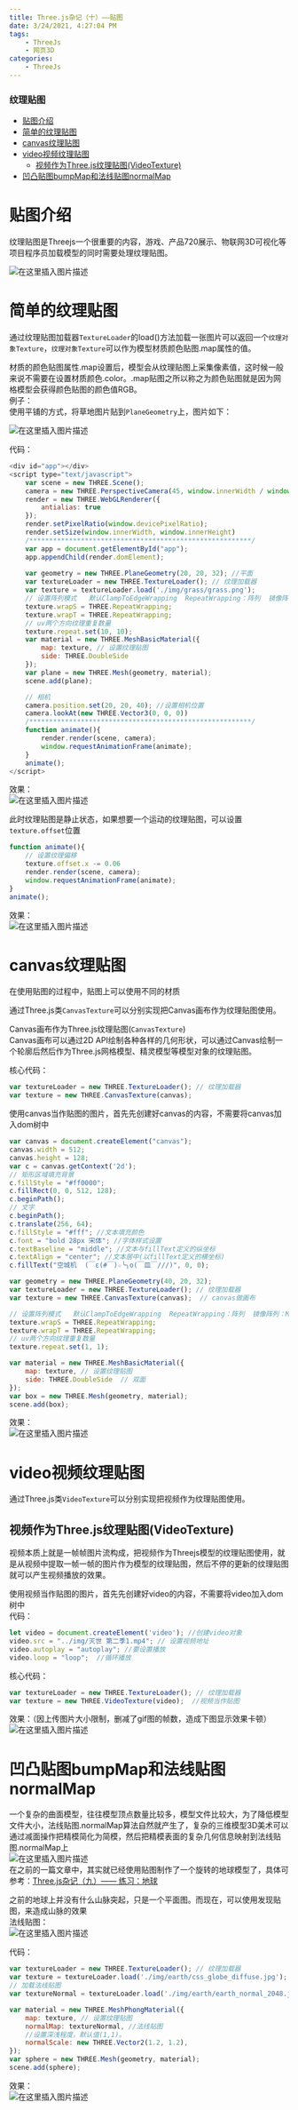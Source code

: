 ```yaml
---
title: Three.js杂记（十）——贴图
date: 3/24/2021, 4:27:04 PM
tags: 
    - ThreeJs 
    - 网页3D
categories: 
	- ThreeJs
---
```



### 纹理贴图

- [贴图介绍](#贴图介绍)
- [简单的纹理贴图](#简单的纹理贴图)
- [canvas纹理贴图](#canvas纹理贴图)
- [video视频纹理贴图](#video视频纹理贴图)
	- [视频作为Three.js纹理贴图(VideoTexture)](#视频作为threejs纹理贴图videotexture)
- [凹凸贴图bumpMap和法线贴图normalMap](#凹凸贴图bumpmap和法线贴图normalmap)

# 贴图介绍

纹理贴图是Threejs一个很重要的内容，游戏、产品720展示、物联网3D可视化等项目程序员加载模型的同时需要处理纹理贴图。

![在这里插入图片描述](https://p3-juejin.byteimg.com/tos-cn-i-k3u1fbpfcp/1fba9506bafd4a149aae4b191afedfa3~tplv-k3u1fbpfcp-zoom-1.image)

# 简单的纹理贴图

通过纹理贴图加载器`TextureLoader`的load()方法加载一张图片可以返回一个`纹理对象Texture`，`纹理对象Texture`可以作为模型材质颜色贴图.map属性的值。

材质的颜色贴图属性.map设置后，模型会从纹理贴图上采集像素值，这时候一般来说不需要在设置材质颜色.color。.map贴图之所以称之为颜色贴图就是因为网格模型会获得颜色贴图的颜色值RGB。\
例子：\
使用平铺的方式，将草地图片贴到`PlaneGeometry`上，图片如下：

![在这里插入图片描述](https://p3-juejin.byteimg.com/tos-cn-i-k3u1fbpfcp/e526efb802c74371854eaed379285364~tplv-k3u1fbpfcp-zoom-1.image)

代码：

```javascript
<div id="app"></div>
<script type="text/javascript">
	var scene = new THREE.Scene();
	camera = new THREE.PerspectiveCamera(45, window.innerWidth / window.innerHeight, 1, 1000);
	render = new THREE.WebGLRenderer({
		antialias: true
	});
	render.setPixelRatio(window.devicePixelRatio);
	render.setSize(window.innerWidth, window.innerHeight)
	/********************************************************/
	var app = document.getElementById("app");
	app.appendChild(render.domElement);
		
	var geometry = new THREE.PlaneGeometry(20, 20, 32); //平面
	var textureLoader = new THREE.TextureLoader(); // 纹理加载器
	var texture = textureLoader.load('./img/grass/grass.png'); 
	// 设置阵列模式   默认ClampToEdgeWrapping  RepeatWrapping：阵列  镜像阵列：MirroredRepeatWrapping
	texture.wrapS = THREE.RepeatWrapping;
	texture.wrapT = THREE.RepeatWrapping;
	// uv两个方向纹理重复数量
	texture.repeat.set(10, 10);
	var material = new THREE.MeshBasicMaterial({
		map: texture, // 设置纹理贴图
		side: THREE.DoubleSide
	});
	var plane = new THREE.Mesh(geometry, material);
	scene.add(plane);

	// 相机
	camera.position.set(20, 20, 40); //设置相机位置
	camera.lookAt(new THREE.Vector3(0, 0, 0))
	/********************************************************/
	function animate(){
		render.render(scene, camera);
		window.requestAnimationFrame(animate);
	}
	animate();
</script>
```

效果：\
![在这里插入图片描述](https://p3-juejin.byteimg.com/tos-cn-i-k3u1fbpfcp/7e38ed9e13f44898a58a58ad38bc84fc~tplv-k3u1fbpfcp-zoom-1.image)

此时纹理贴图是静止状态，如果想要一个运动的纹理贴图，可以设置`texture.offset`位置

```javascript
function animate(){
	// 设置纹理偏移
	texture.offset.x -= 0.06
	render.render(scene, camera);
	window.requestAnimationFrame(animate);
}
animate();
```

效果：\
![在这里插入图片描述](https://p3-juejin.byteimg.com/tos-cn-i-k3u1fbpfcp/9c75d999283a4cb3b64c3b425ddd2510~tplv-k3u1fbpfcp-zoom-1.image)

# canvas纹理贴图

在使用贴图的过程中，贴图上可以使用不同的材质

通过Three.js类`CanvasTexture`可以分别实现把Canvas画布作为纹理贴图使用。

Canvas画布作为Three.js纹理贴图(`CanvasTexture`)\
Canvas画布可以通过2D API绘制各种各样的几何形状，可以通过Canvas绘制一个轮廓后然后作为Three.js网格模型、精灵模型等模型对象的纹理贴图。

核心代码：

```javascript
var textureLoader = new THREE.TextureLoader(); // 纹理加载器
var texture = new THREE.CanvasTexture(canvas); 
```

使用canvas当作贴图的图片，首先先创建好canvas的内容，不需要将canvas加入dom树中

```javascript
var canvas = document.createElement("canvas");
canvas.width = 512;
canvas.height = 128;
var c = canvas.getContext('2d');
// 矩形区域填充背景
c.fillStyle = "#ff0000";
c.fillRect(0, 0, 512, 128);
c.beginPath();
// 文字
c.beginPath();
c.translate(256, 64);
c.fillStyle = "#fff"; //文本填充颜色
c.font = "bold 28px 宋体"; //字体样式设置
c.textBaseline = "middle"; //文本与fillText定义的纵坐标
c.textAlign = "center"; //文本居中(以fillText定义的横坐标)
c.fillText("空城机  (￣ε(#￣)☆╰╮o(￣皿￣///)", 0, 0);
```

```javascript
var geometry = new THREE.PlaneGeometry(40, 20, 32); 
var textureLoader = new THREE.TextureLoader(); // 纹理加载器
var texture = new THREE.CanvasTexture(canvas);  // canvas做画布

// 设置阵列模式   默认ClampToEdgeWrapping  RepeatWrapping：阵列  镜像阵列：MirroredRepeatWrapping
texture.wrapS = THREE.RepeatWrapping;
texture.wrapT = THREE.RepeatWrapping;
// uv两个方向纹理重复数量
texture.repeat.set(1, 1);

var material = new THREE.MeshBasicMaterial({
	map: texture, // 设置纹理贴图
	side: THREE.DoubleSide  // 双面
});
var box = new THREE.Mesh(geometry, material);
scene.add(box);
```

效果：\
![在这里插入图片描述](https://p3-juejin.byteimg.com/tos-cn-i-k3u1fbpfcp/00b3b4d5a6ce40759c4bba6c0b75c864~tplv-k3u1fbpfcp-zoom-1.image)

# video视频纹理贴图

通过Three.js类`VideoTexture`可以分别实现把视频作为纹理贴图使用。

## 视频作为Three.js纹理贴图(VideoTexture)

视频本质上就是一帧帧图片流构成，把视频作为Threejs模型的纹理贴图使用，就是从视频中提取一帧一帧的图片作为模型的纹理贴图，然后不停的更新的纹理贴图就可以产生视频播放的效果。

使用视频当作贴图的图片，首先先创建好video的内容，不需要将video加入dom树中\
代码：

```javascript
let video = document.createElement('video'); //创建video对象
video.src = "../img/灭世 第二季1.mp4"; // 设置视频地址
video.autoplay = "autoplay"; //要设置播放
video.loop = "loop";  //循环播放
```

核心代码：

```javascript
var textureLoader = new THREE.TextureLoader(); // 纹理加载器
var texture = new THREE.VideoTexture(video);  //视频当作贴图
```

效果：（因上传图片大小限制，删减了gif图的帧数，造成下图显示效果卡顿）\
![在这里插入图片描述](https://p3-juejin.byteimg.com/tos-cn-i-k3u1fbpfcp/6d4a1748c4e144c9a602ee88590e466d~tplv-k3u1fbpfcp-zoom-1.image)

# 凹凸贴图bumpMap和法线贴图normalMap

一个复杂的曲面模型，往往模型顶点数量比较多，模型文件比较大，为了降低模型文件大小，法线贴图.normalMap算法自然就产生了，复杂的三维模型3D美术可以通过减面操作把精模简化为简模，然后把精模表面的复杂几何信息映射到法线贴图.normalMap上\
![在这里插入图片描述](https://p3-juejin.byteimg.com/tos-cn-i-k3u1fbpfcp/5a0453c7bf8941d0a53ebe6300321d47~tplv-k3u1fbpfcp-zoom-1.image)\
在之前的一篇文章中，其实就已经使用贴图制作了一个旋转的地球模型了，具体可参考：[Three.js杂记（九）—— 练习：地球](https://blog.csdn.net/qq\_36171287/article/details/113955747?spm=1001.2014.3001.5501)

之前的地球上并没有什么山脉突起，只是一个平面图。而现在，可以使用发现贴图，来造成山脉的效果\
法线贴图：\
![在这里插入图片描述](https://p3-juejin.byteimg.com/tos-cn-i-k3u1fbpfcp/a0271ca6cf4946b8a6246de519c4c012~tplv-k3u1fbpfcp-zoom-1.image)

代码：

```javascript
var textureLoader = new THREE.TextureLoader(); // 纹理加载器
var texture = textureLoader.load('./img/earth/css_globe_diffuse.jpg'); // 加载图片，返回Texture对象
// 加载法线贴图
var textureNormal = textureLoader.load('./img/earth/earth_normal_2048.jpg');

var material = new THREE.MeshPhongMaterial({
	map: texture, // 设置纹理贴图
	normalMap: textureNormal, //法线贴图
    //设置深浅程度，默认值(1,1)。
    normalScale: new THREE.Vector2(1.2, 1.2),
});
var sphere = new THREE.Mesh(geometry, material);
scene.add(sphere);
```

效果：\
![在这里插入图片描述](https://p3-juejin.byteimg.com/tos-cn-i-k3u1fbpfcp/c3992789c14a43609a4cfdfc914cb713~tplv-k3u1fbpfcp-zoom-1.image)
